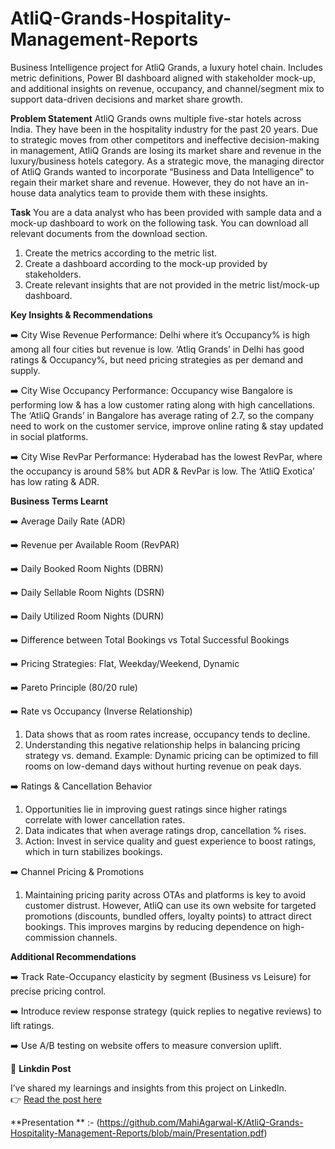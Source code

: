# AtliQ-Grands-Hospitality-Management-Reports
Business Intelligence project for AtliQ Grands, a luxury hotel chain. Includes metric definitions, Power BI dashboard aligned with stakeholder mock-up, and additional insights on revenue, occupancy, and channel/segment mix to support data-driven decisions and market share growth.

**Problem Statement**
AtliQ Grands owns multiple five-star hotels across India. They have been in the hospitality industry for the past 20 years. Due to strategic moves from other competitors and ineffective decision-making in management, AtliQ Grands are losing its market share and revenue in the luxury/business hotels category. As a strategic move, the managing director of AtliQ Grands wanted to incorporate “Business and Data Intelligence” to regain their market share and revenue. However, they do not have an in-house data analytics team to provide them with these insights.

**Task**
You are a data analyst who has been provided with sample data and a mock-up dashboard to work on the following task. You can download all relevant documents from the download section.

1) Create the metrics according to the metric list.
2) Create a dashboard according to the mock-up provided by stakeholders.
3) Create relevant insights that are not provided in the metric list/mock-up dashboard.

**Key Insights & Recommendations**

➡️ City Wise Revenue Performance:
Delhi where it’s Occupancy% is high among all four cities but revenue is low. ‘Atliq Grands’ in Delhi has good ratings & Occupancy%, but need pricing strategies as per demand and supply.

➡️ City Wise Occupancy Performance:
Occupancy wise Bangalore is performing low & has a low customer rating along with high cancellations. The ‘AtliQ Grands’ in Bangalore has average rating of 2.7, so the company need to work on the customer service, improve online rating & stay updated in social platforms.

➡️ City Wise RevPar Performance:
Hyderabad has the lowest RevPar, where the occupancy is around 58% but ADR & RevPar is low. The ‘AtliQ Exotica’ has low rating & ADR.

**Business Terms Learnt**

➡️ Average Daily Rate (ADR)

➡️ Revenue per Available Room (RevPAR)

➡️ Daily Booked Room Nights (DBRN)

➡️ Daily Sellable Room Nights (DSRN)

➡️ Daily Utilized Room Nights (DURN)

➡️ Difference between Total Bookings vs Total Successful Bookings

➡️ Pricing Strategies: Flat, Weekday/Weekend, Dynamic

➡️ Pareto Principle (80/20 rule)

➡️ Rate vs Occupancy (Inverse Relationship)

1) Data shows that as room rates increase, occupancy tends to decline.
2) Understanding this negative relationship helps in balancing pricing strategy vs. demand.
Example: Dynamic pricing can be optimized to fill rooms on low-demand days without hurting revenue on peak days.

➡️ Ratings & Cancellation Behavior

1) Opportunities lie in improving guest ratings since higher ratings correlate with lower cancellation rates.
2) Data indicates that when average ratings drop, cancellation % rises.
3) Action: Invest in service quality and guest experience to boost ratings, which in turn stabilizes bookings.
   
➡️ Channel Pricing & Promotions

1) Maintaining pricing parity across OTAs and platforms is key to avoid customer distrust.
However, AtliQ can use its own website for targeted promotions (discounts, bundled offers, loyalty points) to attract direct bookings.
This improves margins by reducing dependence on high-commission channels.

**Additional Recommendations**

➡️ Track Rate-Occupancy elasticity by segment (Business vs Leisure) for precise pricing control.

➡️ Introduce review response strategy (quick replies to negative reviews) to lift ratings.

➡️ Use A/B testing on website offers to measure conversion uplift.


📢 **Linkdin Post**

I’ve shared my learnings and insights from this project on LinkedIn.  
👉 [Read the post here](https://www.linkedin.com/feed/update/urn:li:activity:7368324916955250688/)

**Presentation ** :- (https://github.com/MahiAgarwal-K/AtliQ-Grands-Hospitality-Management-Reports/blob/main/Presentation.pdf)



